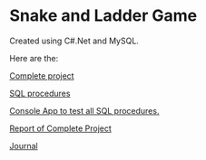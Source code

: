 # Snake and Ladder Game

Created using C#.Net and MySQL. 

Here are the:

[Complete project](https://github.com/avisaharan/DAT602/tree/main/Project)

[SQL procedures](https://github.com/avisaharan/DAT602/blob/main/SQL%20Procedures.sql)

[Console App to test all SQL procedures.](https://github.com/avisaharan/DAT602/tree/main/Console%20Tests)

[Report of Complete Project](https://github.com/avisaharan/DAT602/blob/main/Complete%20Report.pdf)

[Journal](https://github.com/avisaharan/DAT602/blob/main/Journals.pdf)

